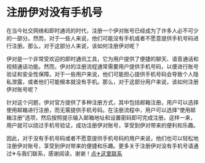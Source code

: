 # 注册伊对没有手机号

在当今社交网络和即时通讯的时代，注册一个伊对账号已经成为了许多人必不可少的一部分。然而，对于一些人来说，他们可能没有手机或者不愿意提供手机号码进行注册。那么，对于这部分人来说，该如何注册伊对呢？

伊对是一个非常受欢迎的即时通讯工具，它为用户提供了便捷的聊天、语音通话和视频通话功能。然而，伊对的注册流程通常需要用户提供手机号码，以便进行账号验证和安全性保障。对于一些用户来说，他们可能担心提供手机号码会导致个人隐私泄露，或者他们可能根本就没有手机。那么，对于这部分用户来说，该如何注册伊对账号呢？

针对这个问题，伊对官方提供了多种注册方式，其中包括邮箱注册。用户可以选择使用邮箱进行注册，而无需提供手机号码。在注册流程中，用户可以选择“使用邮箱注册”选项，然后按照提示输入邮箱地址和设置密码即可完成注册。这样一来，用户就可以绕过手机号验证，成功注册伊对账号，享受到伊对带来的便利和乐趣。

因此，对于没有手机号码或者不愿意提供手机号码的用户来说，他们也可以轻松地注册伊对账号，享受到伊对带来的便捷和乐趣。更多关于注册伊对没有手机号请通过✈与我们联系，感谢阅读，谢谢！[点✈这里联系](https://w.k02.cc)